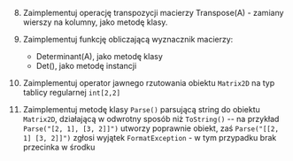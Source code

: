 ﻿8. Zaimplementuj operację transpozycji macierzy Transpose(A) - zamiany wierszy na kolumny, jako metodę klasy.
9. Zaimplementuj funkcję obliczającą wyznacznik macierzy:

    - Determinant(A), jako metodę klasy
    - Det(), jako metodę instancji

10. Zaimplementuj operator jawnego rzutowania obiektu `Matrix2D` na typ tablicy regularnej `int[2,2]`
11. Zaimplementuj metodę klasy `Parse()` parsującą string do obiektu `Matrix2D`, działającą w odwrotny sposób niż `ToString()`
-- na przykład `Parse("[2, 1], [3, 2]]")` utworzy poprawnie obiekt, zaś `Parse("[[2, 1] [3, 2]]")`
zgłosi wyjątek `FormatException` - w tym przypadku brak przecinka w środku